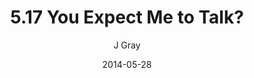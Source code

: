 ---
title: '5.17 You Expect Me to Talk?'
alt: 'Mysteries of the Arcana'
date: '2014-05-28'
author: 'J Gray'
artist: 'Keira'
chapter: '5 Inn Trouble'
filler: false
---